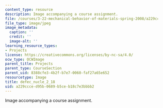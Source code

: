 ```yaml
---
content_type: resource
description: Image accompanying a course assignment.
file: /courses/3-22-mechanical-behavior-of-materials-spring-2008/a229ccced95b0689b5ceb18c7e3bbbb2_defec_nucle_2_18.jpg
file_type: image/jpeg
image_metadata:
  caption: ''
  credit: ''
  image-alt: ''
learning_resource_types:
- Projects
license: https://creativecommons.org/licenses/by-nc-sa/4.0/
ocw_type: OCWImage
parent_title: Projects
parent_type: CourseSection
parent_uid: 8388cfe3-4b2f-b7e7-0060-faf27a65e652
resourcetype: Image
title: defec_nucle_2_18
uid: a229ccce-d95b-0689-b5ce-b18c7e3bbbb2
---
```

Image accompanying a course assignment.